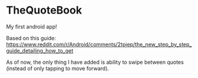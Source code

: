 # TheQuoteBook
My first android app!

Based on this guide: https://www.reddit.com/r/Android/comments/2tpjep/the_new_step_by_step_guide_detailing_how_to_get

As of now, the only thing I have added is ability to swipe between quotes (instead of only tapping to move forward).
